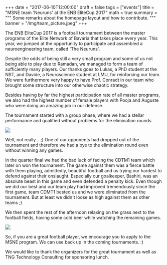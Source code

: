 +++
date = "2017-06-10T12:00:00"
draft = false
tags = ["events"]
title = "MSNE team 'Neuruns' at the ENB EliteCup 2017" 
math = true
summary = """
Some remarks about the homepage layout and how to contribute.
"""
banner = "/img/team_picture.jpeg"
+++


The ENB EliteCup 2017 is a football tournament between the master programs of the Elite Network of Bavaria that takes place every year.
This year, we jumped at the opportunity to participate and assembled a neuroengineering team, called 'The Neuruns'.

Despite the odds of being still a very small program and some of us not being able to play due to Ramadan, we managed to form a team of sufficiently many players. 
Our thanks goes to Lukas, a PhD student at the NST, and ⁠⁠⁠Davide, a Neuroscience student at LMU, for reinforcing our team. 
We were furthermore very happy to have Prof. Conradt in our team who brought some structure into our otherwise chaotic strategy. 

Besides having by far the highest participation rate of all master programs, we also had the highest number of female players with Pooja and Auguste who were doing an amazing job in our defense. 


The tournament started with a group phase, where we had a stellar performance and qualified without problems for the elimination rounds. 

![](/img/football.jpeg)

Well, not really... ;) One of our opponents had dropped out of the tournament and therefore we had a bye to the elimination round even without winning any games. 

In the quarter final we had the bad luck of facing the CDTM1 team which later on won the tournament. The game against them was a fierce battle with them playing, admittedly, beautiful football and us trying our hardest to defend against their onslaught. Especially our goalkeeper, Bashiri, was an absolute beast in this game and even defended a penalty kick.
Even though we did our best and our team play had improved tremendously since the first game, team CDMT1 bested us and we were eliminated from the tournament. 
But at least we didn't loose as high against them as other teams ;) 


We then spent the rest of the afternoon relaxing on the grass next to the football fields, having some cold beer while watching the remaining games. 

![](/img/beer_selfie.jpeg)



So, if you are a great football player, we encourage you to apply to the MSNE program. We can use back up in the coming tournaments. :) 

We would like to thank the organizers for the great tournament as well as TNG Technology Consulting for sponsoring lunch. 




